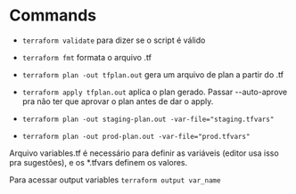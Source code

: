 # Commands
- `terraform validate` para dizer se o script é válido
- `terraform fmt` formata o arquivo .tf
- `terraform plan -out tfplan.out` gera um arquivo de plan a partir do .tf
- `terraform apply tfplan.out` aplica o plan gerado. Passar --auto-aprove pra não ter que aprovar o plan antes de dar o apply.

- `terraform plan -out staging-plan.out -var-file="staging.tfvars"`
- `terraform plan -out prod-plan.out -var-file="prod.tfvars"`

Arquivo variables.tf é necessário para definir as variáveis (editor usa isso pra sugestões), e os *.tfvars definem os valores.

Para acessar output variables
`terraform output var_name`

